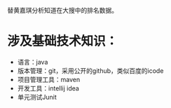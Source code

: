 替黄嘉琪分析知道在大搜中的排名数据。

# 涉及基础技术知识：
- 语言：java
- 版本管理：git，采用公开的github，类似百度的icode
- 项目管理工具：maven
- 开发工具：intellij idea
- 单元测试Junit